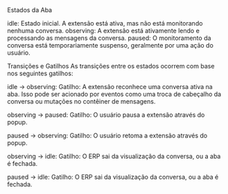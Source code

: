 Estados da Aba

idle: Estado inicial. A extensão está ativa, mas não está monitorando nenhuma conversa.
observing: A extensão está ativamente lendo e processando as mensagens da conversa.
paused: O monitoramento da conversa está temporariamente suspenso, geralmente por uma ação do usuário.

Transições e Gatilhos
As transições entre os estados ocorrem com base nos seguintes gatilhos:

idle → observing:
Gatilho: A extensão reconhece uma conversa ativa na aba. Isso pode ser acionado por eventos como uma troca de cabeçalho da conversa ou mutações no contêiner de mensagens.

observing → paused:
Gatilho: O usuário pausa a extensão através do popup.

paused → observing:
Gatilho: O usuário retoma a extensão através do popup.

observing → idle:
Gatilho: O ERP sai da visualização da conversa, ou a aba é fechada.

paused → idle:
Gatilho: O ERP sai da visualização da conversa, ou a aba é fechada.
